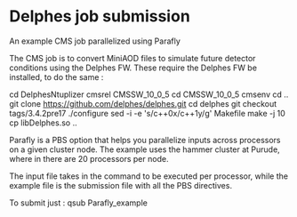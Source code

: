 # Delphes job submission

An example CMS job parallelized using Parafly 

The CMS job is to convert MiniAOD files to simulate future detector conditions using the Delphes FW.
These require the Delphes FW be installed, to do the same :

cd DelphesNtuplizer
cmsrel CMSSW_10_0_5
cd CMSSW_10_0_5
cmsenv
cd ..
git clone https://github.com/delphes/delphes.git
cd delphes
git checkout tags/3.4.2pre17
./configure
sed -i -e 's/c++0x/c++1y/g' Makefile
make -j 10
cp libDelphes.so ..

Parafly is a PBS option that helps you parallelize inputs across processors on a given cluster node.
The example uses the hammer cluster at Purude, where in there are 20 processors per node.

The input file takes in the command to be executed per processor, while the example file is the submission file with all the PBS directives.

To submit just : qsub Parafly_example

